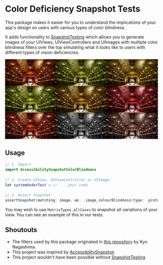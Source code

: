 # Color Deficiency Snapshot Tests

This package makes it easier for you to understand the implications of your app's design on users with various types of color blindness.

It adds functionality to [SnapshotTesting](https://github.com/pointfreeco/swift-snapshot-testing/) which allows you to generate images of your UIViews, UIViewControllers and UIImages with multiple color blindness filters over the top simulating what it looks like to users with different types of vision deficiencies.

![Image demonstrating the different types of colour blindness](Resources/Example.png)

## Usage

```swift
// 1. Import
import AccessibilitySnapshotColorBlindness

// 2. Create UIView, UIViewController or UIImage.
let systemUnderTest = // ... your code

// 3. Assert Snapshot
assertSnapshot(matching: image, as: .image_colourBlindness(type: .protanopia))
```

You may wish to use `MatrixTypes.allCases` to snapshot all variations of your view. You can see an example of this in our tests.

## Shoutouts

* The filters used by this package originated in [this repository](https://github.com/hail2u/color-blindness-emulation) by Kyo Nagashima.
* This project was inspired by [AccessibilitySnapshot](https://github.com/cashapp/AccessibilitySnapshot).
* This project wouldn't have been possible without [SnapshotTesting](https://github.com/pointfreeco/swift-snapshot-testing/).
